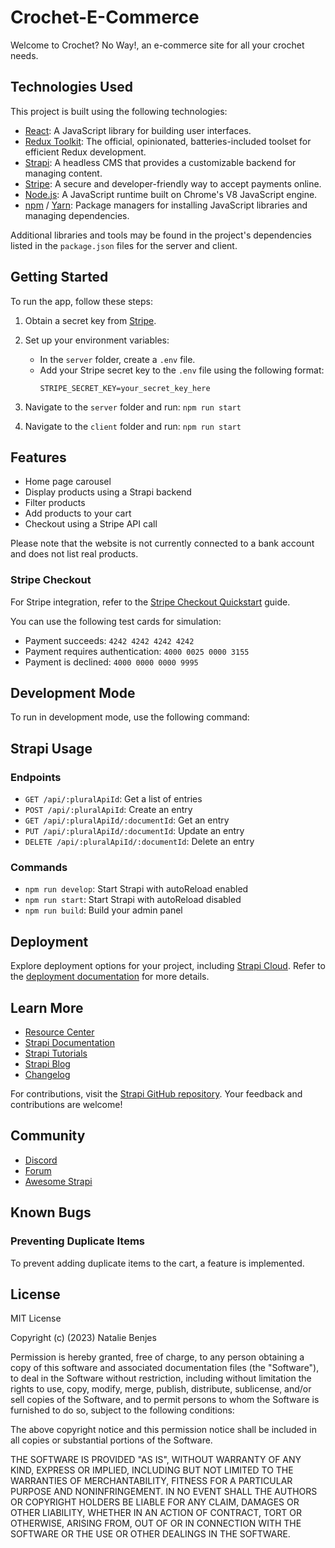 # Crochet-E-Commerce

Welcome to Crochet? No Way!, an e-commerce site for all your crochet needs.

## Technologies Used

This project is built using the following technologies:

- [React](https://reactjs.org/): A JavaScript library for building user interfaces.
- [Redux Toolkit](https://redux-toolkit.js.org/): The official, opinionated, batteries-included toolset for efficient Redux development.
- [Strapi](https://strapi.io/): A headless CMS that provides a customizable backend for managing content.
- [Stripe](https://stripe.com/): A secure and developer-friendly way to accept payments online.
- [Node.js](https://nodejs.org/): A JavaScript runtime built on Chrome's V8 JavaScript engine.
- [npm](https://www.npmjs.com/) / [Yarn](https://yarnpkg.com/): Package managers for installing JavaScript libraries and managing dependencies.

Additional libraries and tools may be found in the project's dependencies listed in the `package.json` files for the server and client.


## Getting Started

To run the app, follow these steps:
1. Obtain a secret key from [Stripe](https://stripe.com/).
2. Set up your environment variables:
   - In the `server` folder, create a `.env` file.
   - Add your Stripe secret key to the `.env` file using the following format:
     ```
     STRIPE_SECRET_KEY=your_secret_key_here
     ```

3. Navigate to the `server` folder and run:
`npm run start`
4. Navigate to the `client` folder and run:
`npm run start`


## Features

- Home page carousel
- Display products using a Strapi backend
- Filter products
- Add products to your cart
- Checkout using a Stripe API call

Please note that the website is not currently connected to a bank account and does not list real products.


### Stripe Checkout

For Stripe integration, refer to the [Stripe Checkout Quickstart](https://stripe.com/docs/checkout/quickstart) guide. 

You can use the following test cards for simulation:

- Payment succeeds: `4242 4242 4242 4242`
- Payment requires authentication: `4000 0025 0000 3155`
- Payment is declined: `4000 0000 0000 9995`

## Development Mode

To run in development mode, use the following command:


## Strapi Usage

### Endpoints

- `GET /api/:pluralApiId`: Get a list of entries
- `POST /api/:pluralApiId`: Create an entry
- `GET /api/:pluralApiId/:documentId`: Get an entry
- `PUT /api/:pluralApiId/:documentId`: Update an entry
- `DELETE /api/:pluralApiId/:documentId`: Delete an entry

### Commands

- `npm run develop`: Start Strapi with autoReload enabled
- `npm run start`: Start Strapi with autoReload disabled
- `npm run build`: Build your admin panel

## Deployment

Explore deployment options for your project, including [Strapi Cloud](https://cloud.strapi.io). Refer to the [deployment documentation](https://docs.strapi.io/dev-docs/deployment) for more details.

## Learn More

- [Resource Center](https://strapi.io/resource-center)
- [Strapi Documentation](https://docs.strapi.io)
- [Strapi Tutorials](https://strapi.io/tutorials)
- [Strapi Blog](https://strapi.io/blog)
- [Changelog](https://strapi.io/changelog)

For contributions, visit the [Strapi GitHub repository](https://github.com/strapi/strapi). Your feedback and contributions are welcome!

## Community

- [Discord](https://discord.strapi.io)
- [Forum](https://forum.strapi.io/)
- [Awesome Strapi](https://github.com/strapi/awesome-strapi)


## Known Bugs
### Preventing Duplicate Items

To prevent adding duplicate items to the cart, a feature is implemented.

## License

MIT License

Copyright (c) (2023) Natalie Benjes

Permission is hereby granted, free of charge, to any person obtaining a copy
of this software and associated documentation files (the "Software"), to deal
in the Software without restriction, including without limitation the rights
to use, copy, modify, merge, publish, distribute, sublicense, and/or sell
copies of the Software, and to permit persons to whom the Software is
furnished to do so, subject to the following conditions:

The above copyright notice and this permission notice shall be included in all
copies or substantial portions of the Software.

THE SOFTWARE IS PROVIDED "AS IS", WITHOUT WARRANTY OF ANY KIND, EXPRESS OR
IMPLIED, INCLUDING BUT NOT LIMITED TO THE WARRANTIES OF MERCHANTABILITY,
FITNESS FOR A PARTICULAR PURPOSE AND NONINFRINGEMENT. IN NO EVENT SHALL THE
AUTHORS OR COPYRIGHT HOLDERS BE LIABLE FOR ANY CLAIM, DAMAGES OR OTHER
LIABILITY, WHETHER IN AN ACTION OF CONTRACT, TORT OR OTHERWISE, ARISING FROM,
OUT OF OR IN CONNECTION WITH THE SOFTWARE OR THE USE OR OTHER DEALINGS IN THE
SOFTWARE.